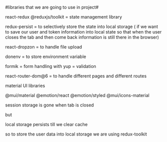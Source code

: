 #libraries that we are going to use in project#

react-redux @reduxjs/toolkit = state management library 

redux-persist = to selectively store the state into local storage ( if we want to save our user and token information into local state so that when the user closes the tab and then come back information is still there in the browser)

react-dropzon = to handle file upload

donenv = to store environment variable 

formik = form handling
with 
yup = validation 

react-router-dom@6 = to handle different pages and different routes

material UI libraries

@mui/material 
@emotion/react 
@emotion/styled
@mui/icons-material


session storage is gone when tab is closed 

but 

local storage persists till we clear cache 

so to store the user data into local storage we are using redux-toolkit

